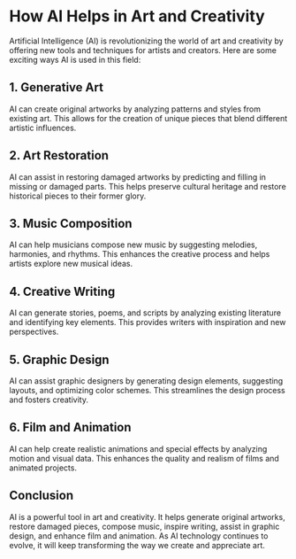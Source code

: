 # How AI Helps in Art and Creativity

Artificial Intelligence (AI) is revolutionizing the world of art and creativity by offering new tools and techniques for artists and creators. Here are some exciting ways AI is used in this field:

## 1. Generative Art
AI can create original artworks by analyzing patterns and styles from existing art. This allows for the creation of unique pieces that blend different artistic influences.

## 2. Art Restoration
AI can assist in restoring damaged artworks by predicting and filling in missing or damaged parts. This helps preserve cultural heritage and restore historical pieces to their former glory.

## 3. Music Composition
AI can help musicians compose new music by suggesting melodies, harmonies, and rhythms. This enhances the creative process and helps artists explore new musical ideas.

## 4. Creative Writing
AI can generate stories, poems, and scripts by analyzing existing literature and identifying key elements. This provides writers with inspiration and new perspectives.

## 5. Graphic Design
AI can assist graphic designers by generating design elements, suggesting layouts, and optimizing color schemes. This streamlines the design process and fosters creativity.

## 6. Film and Animation
AI can help create realistic animations and special effects by analyzing motion and visual data. This enhances the quality and realism of films and animated projects.

## Conclusion
AI is a powerful tool in art and creativity. It helps generate original artworks, restore damaged pieces, compose music, inspire writing, assist in graphic design, and enhance film and animation. As AI technology continues to evolve, it will keep transforming the way we create and appreciate art.


